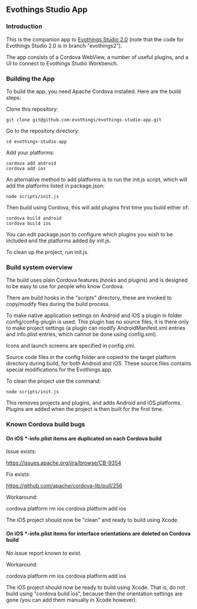 ## Evothings Studio App

### Introduction

This is the companion app to [Evothings Studio 2.0](https://github.com/evothings/evothings-studio/tree/evothings2) (note that the code for Evothings Studio 2.0 is in branch "evothings2").

The app consists of a Cordova WebView, a number of useful plugins, and a UI to connect to Evothings Studio Workbench.

### Building the App

To build the app, you need Apache Cordova installed. Here are the build steps:

Clone this repository:

    git clone git@github.com:evothings/evothings-studio-app.git

Go to the repository directory:

    cd evothings-studio-app

Add your platforms:

    cordova add android
    cordova add ios

An alternative method to add platforms is to run the init.js script, which will add the platforms listed in package.json:

    node scripts/init.js

Then build using Cordova, this will add plugins first time you build either of:

    cordova build android
    cordova build ios

You can edit package.json to configure which plugins you wish to be included and the platforms added by init.js.

To clean up the project, run init.js.

### Build system overview

The build uses plain Cordova features (hooks and plugins) and is designed to be easy to use for people who know Cordova.

There are build hooks in the "scripts" directory, these are invoked to copy/modify files during the build process.

To make native application settings on Android and iOS a plugin in folder config/config-plugin is used. This plugin has no source files, it is there only to make project settings (a plugin can modify AndroidManifest.xml entries and info.plist entries, which cannot be done using config.xml).

Icons and launch screens are specified in config.xml.

Source code files in the config folder are copied to the target platform directory during build, for both Android and iOS. These source files contains special modifications for the Evothings app.

To clean the project use the command:

    node scripts/init.js

This removes projects and plugins, and adds Android and iOS platforms. Plugins are added when the project is then built for the first time.

### Known Cordova build bugs

#### On iOS *-info.plist items are duplicated on each Cordova build

Issue exists:

https://issues.apache.org/jira/browse/CB-9354

Fix exists:

https://github.com/apache/cordova-lib/pull/256

Workaround:

cordova platform rm ios
cordova platform add ios

The iOS project should now be "clean" and ready to build using Xcode.

#### On iOS *-info.plist items for interface orientations are deleted on Cordova build

No issue report known to exist.

Workaround:

cordova platform rm ios
cordova platform add ios

The iOS project should now be ready to build using Xcode. That is, do not build using "cordova build ios", because then the orientation settings are gone (you can add them manually in Xcode however).
